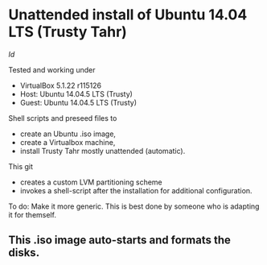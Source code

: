 # Unattended install of Ubuntu 14.04 LTS (Trusty Tahr)

$Id$

Tested and working under 
*  VirtualBox 5.1.22 r115126
*  Host: Ubuntu 14.04.5 LTS (Trusty)
*  Guest: Ubuntu 14.04.5 LTS (Trusty)

Shell scripts and preseed files to 
*  create an Ubuntu .iso image,
*  create a Virtualbox machine,
*  install Trusty Tahr mostly unattended (automatic).

This git
* creates a custom LVM partitioning scheme
* invokes a shell-script after the installation for additional configuration.

To do:  Make it more generic.  This is best done by someone who is adapting it for themself.

## This .iso image auto-starts and formats the disks.
